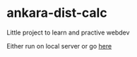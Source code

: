 # ankara-dist-calc
Little project to learn and practive webdev

Either run on local server or go <a href="https://dnaux.github.io/ankara-dist-calc">here</a>
